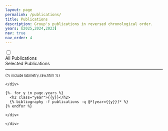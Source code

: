 ```yaml
---
layout: page
permalink: /publications/
title: Publications
description: Group's publications in reversed chronological order.
years: [2025,2024,2023]
nav: true
nav_order: 4
---
```


<div><input type="checkbox" id="toggle" class="toggleCheckbox" />
<label for="toggle" class="toggleContainer">
  <div>All Publications</div>   
  <div>Selected Publications</div>
</label>
	
<div id="toggleText">
  <div class="allPublications">
	<div id="exhaustive">
	  <hr/>
		{% include labmetry_raw.html %}
	</div>
	<style>
	  #exhaustive {
		font-size: 80%;
		h2 {
		  font-size: 100%;
		}
	  }
      .allPublications li {
          margin-bottom: 1em;
      }
	</style>

	</div>
  <div class="selectedPublications">
		<div class="publications">

	{%- for y in page.years %}
	  <h2 class="year">{{y}}</h2>
	  {% bibliography -f publications -q @*[year={{y}}]* %}
	{% endfor %}

	</div>
	  
	</div>
</div>
</div>


<!-- _pages/publications.md -->


